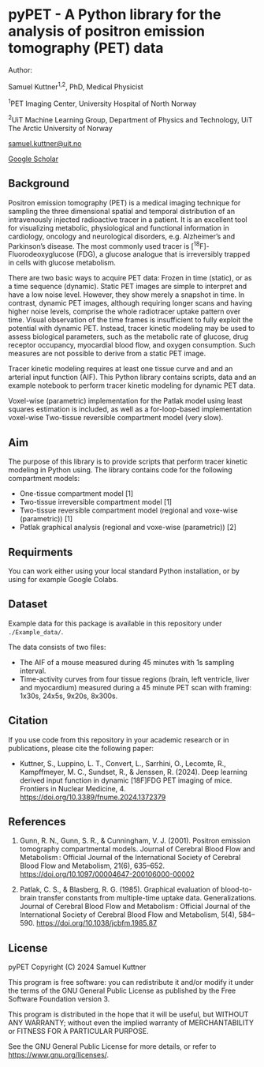 # pyPET - A Python library for the analysis of positron emission tomography (PET) data

Author: 

Samuel Kuttner<sup>1,2</sup>, PhD, Medical Physicist

<sup>1</sup>PET Imaging Center, University Hospital of North Norway

<sup>2</sup>UiT Machine Learning Group, Department of Physics and Technology, UiT The Arctic University of Norway

samuel.kuttner@uit.no

[Google Scholar](https://scholar.google.se/citations?hl=en&user=AFVmH7AAAAAJ&view_op=list_works&sortby=pubdate)

## Background
Positron emission tomography (PET) is a medical imaging technique for sampling the three dimensional spatial and temporal distribution of an intravenously injected radioactive tracer in a patient. 
It is an excellent tool for visualizing metabolic, physiological and functional information in cardiology, oncology and neurological disorders, e.g. Alzheimer’s and Parkinson’s disease. 
The most commonly used tracer is [<sup>18</sup>F]-Fluorodeoxyglucose (FDG), a glucose analogue that is irreversibly trapped in cells with glucose metabolism. 

There are two basic ways to acquire PET data: Frozen in time (static), or as a time sequence (dynamic). Static PET images are simple to interpret and have a low noise level. However, they show merely a snapshot in time. 
In contrast, dynamic PET images, although requiring longer scans and having higher noise levels, comprise the whole radiotracer uptake pattern over time. 
Visual observation of the time frames is insufficient to fully exploit the potential with dynamic PET. Instead, tracer kinetic modeling may be used to assess biological parameters, such as the metabolic rate of glucose, drug receptor occupancy, myocardial blood flow, and oxygen consumption. 
Such measures are not possible to derive from a static PET image. 

Tracer kinetic modeling requires at least one tissue curve and and an arterial input function (AIF). 
This Python library contains scripts, data and an example notebook to perform tracer kinetic modeling for dynamic PET data.

Voxel-wise (parametric) implementation for the Patlak model using least squares estimation is included, as well as a for-loop-based implementation voxel-wise Two-tissue reversible compartment model (very slow).

## Aim
The purpose of this library is to provide scripts that perform tracer kinetic modeling in Python using. The library contains code for the following compartment models:
- One-tissue compartment model [1]
- Two-tissue irreversible compartment model [1]
- Two-tissue reversible compartment model (regional and voxe-wise (parametric)) [1]
- Patlak graphical analysis (regional and voxe-wise (parametric)) [2]

## Requirments
You can work either using your local standard Python installation, or by using for example Google Colabs.

## Dataset

Example data for this package is available in this repository under `./Example_data/`.
  
The data consists of two files:
- The AIF of a mouse measured during 45 minutes with 1s sampling interval.
- Time-activity curves from four tissue regions (brain, left ventricle, liver and myocardium) measured during a 45 minute PET scan with framing: 1x30s, 24x5s, 9x20s, 8x300s.

## Citation
If you use code from this repository in your academic research or in publications, please cite the following paper:

- Kuttner, S., Luppino, L. T., Convert, L., Sarrhini, O., Lecomte, R., Kampffmeyer, M. C., Sundset, R., & Jenssen, R. (2024). Deep learning derived input function in dynamic [18F]FDG PET imaging of mice. Frontiers in Nuclear Medicine, 4. https://doi.org/10.3389/fnume.2024.1372379

## References

1. Gunn, R. N., Gunn, S. R., & Cunningham, V. J. (2001). Positron emission tomography compartmental models. Journal of Cerebral Blood Flow and Metabolism : Official Journal of the International Society of Cerebral Blood Flow and Metabolism, 21(6), 635–652. https://doi.org/10.1097/00004647-200106000-00002

2. Patlak, C. S., & Blasberg, R. G. (1985). Graphical evaluation of blood-to-brain transfer constants from multiple-time uptake data. Generalizations. Journal of Cerebral Blood Flow and Metabolism : Official Journal of the International Society of Cerebral Blood Flow and Metabolism, 5(4), 584–590. https://doi.org/10.1038/jcbfm.1985.87

## License

pyPET
Copyright (C) 2024  Samuel Kuttner 

This program is free software: you can redistribute it and/or modify it under the terms of the GNU General Public License as published by the Free Software Foundation version 3. 

This program is distributed in the hope that it will be useful, but WITHOUT ANY WARRANTY; without even the implied warranty of MERCHANTABILITY or FITNESS FOR A PARTICULAR PURPOSE.  

See the GNU General Public License for more details, or refer to <https://www.gnu.org/licenses/>.
